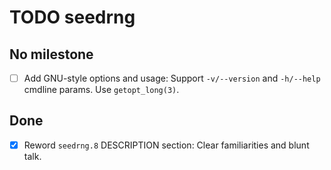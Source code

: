 TODO seedrng
============


No milestone
------------

- [ ] Add GNU-style options and usage: Support `-v/--version` and
  `-h/--help` cmdline params.  Use `getopt_long(3)`.

Done
----

- [x] Reword `seedrng.8` DESCRIPTION section: Clear familiarities and
  blunt talk.
